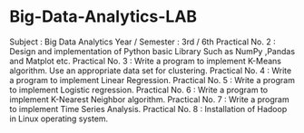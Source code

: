 # Big-Data-Analytics-LAB
Subject : Big Data Analytics
Year / Semester : 3rd / 6th 
Practical No. 2 : Design and implementation of Python basic Library Such as NumPy ,Pandas and Matplot etc. 
Practical No. 3 : Write a program to implement K-Means algorithm. Use an appropriate data set for clustering.
Practical No. 4 : Write a program to implement Linear Regression.
Practical No. 5 : Write a program to implement Logistic regression. 
Practical No. 6 : Write a program to implement K-Nearest Neighbor algorithm.
Practical No. 7 : Write a program to implement Time Series Analysis.
Practical No. 8 : Installation of Hadoop in Linux operating system.


